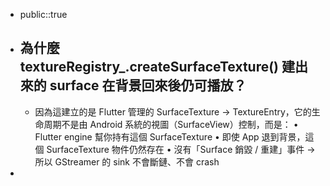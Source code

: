 - public::true
- ## 為什麼 textureRegistry_.createSurfaceTexture() 建出來的 surface 在背景回來後仍可播放？
	- 因為這建立的是 Flutter 管理的 SurfaceTexture → TextureEntry，它的生命周期不是由 Android 系統的視圖（SurfaceView）控制，而是：
	  •	Flutter engine 幫你持有這個 SurfaceTexture
	  •	即使 App 退到背景，這個 SurfaceTexture 物件仍然存在
	  •	沒有「Surface 銷毀 / 重建」事件 → 所以 GStreamer 的 sink 不會斷鏈、不會 crash
-